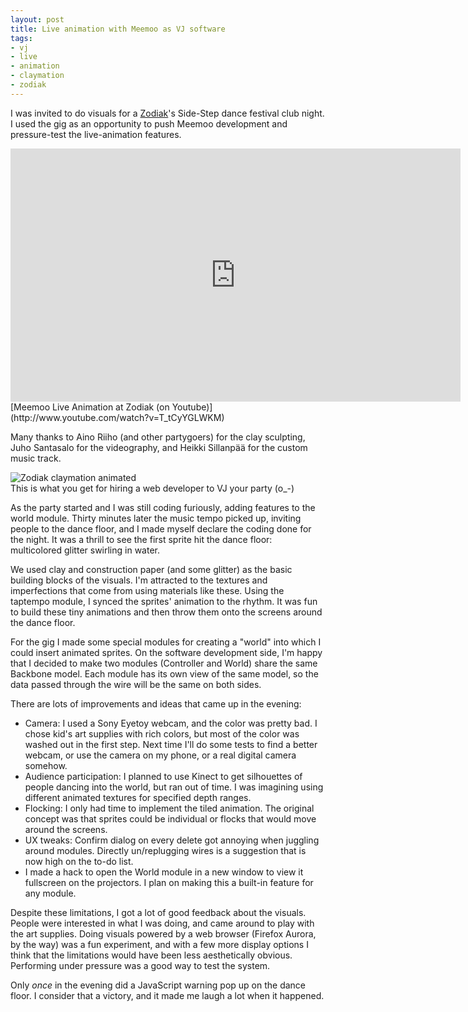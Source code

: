 ```yaml
--- 
layout: post
title: Live animation with Meemoo as VJ software
tags: 
- vj
- live
- animation
- claymation
- zodiak
---
```


I was invited to do visuals for a [Zodiak](http://www.zodiak.fi/en/)'s Side-Step dance festival club night. I used the gig as an opportunity to push Meemoo development and pressure-test the live-animation features. 

<iframe width="720" height="405" src="http://www.youtube.com/embed/T_tCyYGLWKM?rel=0" frameborder="0" allowfullscreen></iframe>  
[Meemoo Live Animation at Zodiak (on Youtube)](http://www.youtube.com/watch?v=T_tCyYGLWKM)

Many thanks to Aino Riiho (and other partygoers) for the clay sculpting, Juho Santasalo for the videography, and Heikki Sillanpää for the custom music track.

![Zodiak claymation animated](http://meemoo.org/images/Screen-shot-2012-02-12-zodiak.gif)  
This is what you get for hiring a web developer to VJ your party (o_-)

As the party started and I was still coding furiously, adding features to the world module. Thirty minutes later the music tempo picked up, inviting people to the dance floor, and I made myself declare the coding done for the night. It was a thrill to see the first sprite hit the dance floor: multicolored glitter swirling in water.

We used clay and construction paper (and some glitter) as the basic building blocks of the visuals. I'm attracted to the textures and imperfections that come from using materials like these. Using the taptempo module, I synced the sprites' animation to the rhythm. It was fun to build these tiny animations and then throw them onto the screens around the dance floor. 

For the gig I made some special modules for creating a "world" into which I could insert animated sprites. On the software development side, I'm happy that I decided to make two modules (Controller and World) share the same Backbone model. Each module has its own view of the same model, so the data passed through the wire will be the same on both sides.

There are lots of improvements and ideas that came up in the evening:

* Camera: I used a Sony Eyetoy webcam, and the color was pretty bad. I chose kid's art supplies with rich colors, but most of the color was washed out in the first step. Next time I'll do some tests to find a better webcam, or use the camera on my phone, or a real digital camera somehow.
* Audience participation: I planned to use Kinect to get silhouettes of people dancing into the world, but ran out of time. I was imagining using different animated textures for specified depth ranges.
* Flocking: I only had time to implement the tiled animation. The original concept was that sprites could be individual or flocks that would move around the screens.
* UX tweaks: Confirm dialog on every delete got annoying when juggling around modules. Directly un/replugging wires is a suggestion that is now high on the to-do list.
* I made a hack to open the World module in a new window to view it fullscreen on the projectors. I plan on making this a built-in feature for any module.

Despite these limitations, I got a lot of good feedback about the visuals. People were interested in what I was doing, and came around to play with the art supplies. Doing visuals powered by a web browser (Firefox Aurora, by the way) was a fun experiment, and with a few more display options I think that the limitations would have been less aesthetically obvious. Performing under pressure was a good way to test the system.

Only *once* in the evening did a JavaScript warning pop up on the dance floor. I consider that a victory, and it made me laugh a lot when it happened.